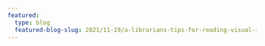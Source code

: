 ```yaml
---
featured:
  type: blog
  featured-blog-slug: 2021/11-19/a-librarians-tips-for-reading-visual-information/readme
---
```

